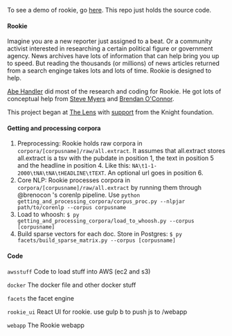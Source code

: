 To see a demo of rookie, go [here](http://54.213.128.229/?q=Mitch%20Landrieu/ "here"). This repo just holds the source code.

#### Rookie

Imagine you are a new reporter just assigned to a beat. Or a community activist interested in researching a certain political figure or government agency. News archives have lots of information that can help bring you up to speed. But reading the thousands (or millions) of news articles returned from a search enginge takes lots and lots of time. Rookie is designed to help. 

[Abe Handler](https://www.abehandler.com "Abe Handler") did most of the research and coding for Rookie. He got lots of conceptual help from [Steve Myers](https://twitter.com/myersnews "Steve Myers") and [Brendan O'Connor](http://brenocon.com "Brendan O'Connor").

This project began at [The Lens](http://www.thelensnola.org "The Lens") with [support](http://www.knightfoundation.org/grants/201550791/ "support") from the Knight foundation.

#### Getting and processing corpora

1. Preprocessing: Rookie holds raw corpora in `corpora/[corpusname]/raw/all.extract`. It assumes that all.extract stores all.extract is a tsv with the pubdate in position 1, the text in position 5 and the headline in position 4. Like this: `NA\t1-1-2000\tNA\tNA\tHEADLINE\tTEXT`. An optional url goes in position 6.
2. Core NLP: Rookie processes corpora in `corpora/[corpusname]/raw/all.extract` by running them through @brenocon 's corenlp pipeline. Use `python getting_and_processing_corpora/corpus_proc.py --nlpjar path/to/corenlp --corpus corpusname`
3. Load to whoosh: `$ py getting_and_processing_corpora/load_to_whoosh.py --corpus [corpusname]`
4. Build sparse vectors for each doc. Store in Postgres: `$ py facets/build_sparse_matrix.py --corpus [corpusname]`

#### Code

`awsstuff` Code to load stuff into AWS (ec2 and s3)

`docker` The docker file and other docker stuff

`facets` the facet engine

`rookie_ui` React UI for rookie. use gulp b to push js to /webapp

`webapp` The Rookie webapp
